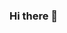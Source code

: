 ### Hi there 👋

<!--
**Purvansh-gourh/Purvansh-gourh** is a ✨ _special_ ✨ repository because its `README.md` (this file) appears on your GitHub profile.

Here are some ideas to get you started:

- 🔭 I’m currently working on making a quiz website
- 🌱 I’m currently learning react.js
- 📫 How to reach me: www.linkedin.com/in/purvansh-gourh/ or mailto:purvanshgaur26@gmail.com
- 🌐 my portfolio : https://purvansh-gourh.github.io/my-portfolio
- ⚡ Fun fact: I love web development and Harry Potter.
